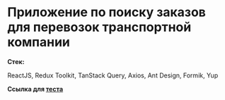 # Приложение по поиску заказов для перевозок транспортной компании

__Стек:__

ReactJS, Redux Toolkit, TanStack Query, Axios, Ant Design, Formik, Yup

**Ссылка для [теста](https://robertd2000.github.io/transportation_orders/)**
